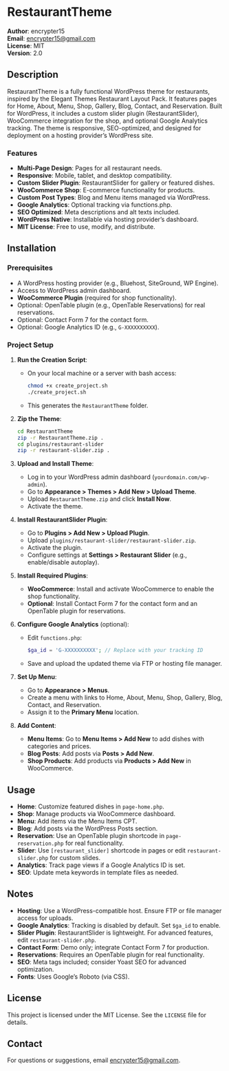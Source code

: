# RestaurantTheme

**Author**: encrypter15  
**Email**: encrypter15@gmail.com  
**License**: MIT  
**Version**: 2.0  

## Description

RestaurantTheme is a fully functional WordPress theme for restaurants, inspired by the Elegant Themes Restaurant Layout Pack. It features pages for Home, About, Menu, Shop, Gallery, Blog, Contact, and Reservation. Built for WordPress, it includes a custom slider plugin (RestaurantSlider), WooCommerce integration for the shop, and optional Google Analytics tracking. The theme is responsive, SEO-optimized, and designed for deployment on a hosting provider’s WordPress site.

### Features
- **Multi-Page Design**: Pages for all restaurant needs.
- **Responsive**: Mobile, tablet, and desktop compatibility.
- **Custom Slider Plugin**: RestaurantSlider for gallery or featured dishes.
- **WooCommerce Shop**: E-commerce functionality for products.
- **Custom Post Types**: Blog and Menu items managed via WordPress.
- **Google Analytics**: Optional tracking via functions.php.
- **SEO Optimized**: Meta descriptions and alt texts included.
- **WordPress Native**: Installable via hosting provider’s dashboard.
- **MIT License**: Free to use, modify, and distribute.

## Installation

### Prerequisites
- A WordPress hosting provider (e.g., Bluehost, SiteGround, WP Engine).
- Access to WordPress admin dashboard.
- **WooCommerce Plugin** (required for shop functionality).
- Optional: OpenTable plugin (e.g., OpenTable Reservations) for real reservations.
- Optional: Contact Form 7 for the contact form.
- Optional: Google Analytics ID (e.g., `G-XXXXXXXXXX`).

### Project Setup
1. **Run the Creation Script**:
   - On your local machine or a server with bash access:
     ```bash
     chmod +x create_project.sh
     ./create_project.sh
     ```
   - This generates the `RestaurantTheme` folder.

2. **Zip the Theme**:
   ```bash
   cd RestaurantTheme
   zip -r RestaurantTheme.zip .
   cd plugins/restaurant-slider
   zip -r restaurant-slider.zip .
   ```

3. **Upload and Install Theme**:
   - Log in to your WordPress admin dashboard (`yourdomain.com/wp-admin`).
   - Go to **Appearance > Themes > Add New > Upload Theme**.
   - Upload `RestaurantTheme.zip` and click **Install Now**.
   - Activate the theme.

4. **Install RestaurantSlider Plugin**:
   - Go to **Plugins > Add New > Upload Plugin**.
   - Upload `plugins/restaurant-slider/restaurant-slider.zip`.
   - Activate the plugin.
   - Configure settings at **Settings > Restaurant Slider** (e.g., enable/disable autoplay).

5. **Install Required Plugins**:
   - **WooCommerce**: Install and activate WooCommerce to enable the shop functionality.
   - **Optional**: Install Contact Form 7 for the contact form and an OpenTable plugin for reservations.

6. **Configure Google Analytics** (optional):
   - Edit `functions.php`:
     ```php
     $ga_id = 'G-XXXXXXXXXX'; // Replace with your tracking ID
     ```
   - Save and upload the updated theme via FTP or hosting file manager.

7. **Set Up Menu**:
   - Go to **Appearance > Menus**.
   - Create a menu with links to Home, About, Menu, Shop, Gallery, Blog, Contact, and Reservation.
   - Assign it to the **Primary Menu** location.

8. **Add Content**:
   - **Menu Items**: Go to **Menu Items > Add New** to add dishes with categories and prices.
   - **Blog Posts**: Add posts via **Posts > Add New**.
   - **Shop Products**: Add products via **Products > Add New** in WooCommerce.

## Usage

- **Home**: Customize featured dishes in `page-home.php`.
- **Shop**: Manage products via WooCommerce dashboard.
- **Menu**: Add items via the Menu Items CPT.
- **Blog**: Add posts via the WordPress Posts section.
- **Reservation**: Use an OpenTable plugin shortcode in `page-reservation.php` for real functionality.
- **Slider**: Use `[restaurant_slider]` shortcode in pages or edit `restaurant-slider.php` for custom slides.
- **Analytics**: Track page views if a Google Analytics ID is set.
- **SEO**: Update meta keywords in template files as needed.

## Notes

- **Hosting**: Use a WordPress-compatible host. Ensure FTP or file manager access for uploads.
- **Google Analytics**: Tracking is disabled by default. Set `$ga_id` to enable.
- **Slider Plugin**: RestaurantSlider is lightweight. For advanced features, edit `restaurant-slider.php`.
- **Contact Form**: Demo only; integrate Contact Form 7 for production.
- **Reservations**: Requires an OpenTable plugin for real functionality.
- **SEO**: Meta tags included; consider Yoast SEO for advanced optimization.
- **Fonts**: Uses Google’s Roboto (via CSS).

## License

This project is licensed under the MIT License. See the `LICENSE` file for details.

## Contact

For questions or suggestions, email encrypter15@gmail.com.
